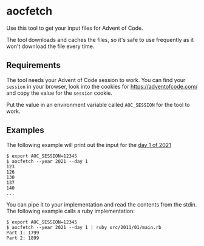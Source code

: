 # aocfetch

Use this tool to get your input files for Advent of Code.

The tool downloads and caches the files, so it's safe to use frequently as it won't download the file every time.

## Requirements

The tool needs your Advent of Code session to work. You can find your `session` in your browser, look into the cookies
for https://adventofcode.com/ and copy the value for the `session` cookie.

Put the value in an environment variable called `AOC_SESSION` for the tool to work.

## Examples

The following example will print out the input for the [day 1 of 2021](https://adventofcode.com/2021/day/1)
```
$ export AOC_SESSION=12345
$ aocfetch --year 2021 --day 1
123
126
130
137
140
...
```

You can pipe it to your implementation and read the contents from the stdin. The following example calls a ruby implementation:
```
$ export AOC_SESSION=12345
$ aocfetch --year 2021 --day 1 | ruby src/2011/01/main.rb
Part 1: 1799
Part 2: 1899
```
